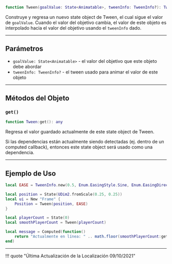 ```Lua
function Tween(goalValue: State<Animatable>, tweenInfo: TweenInfo?): Tween
```

Construye y regresa un nuevo state object de Tween, el cual sigue el valor de 
`goalValue`. Cuando el valor del objetivo cambia, el valor de este objeto es 
interpolado hacia el valor del objetivo usando el `tweenInfo` dado.

-----

## Parámetros

- `goalValue: State<Animatable>` - el valor del objetivo que este objeto debe abordar
- `tweenInfo: TweenInfo?` - el tween usado para animar el valor de este objeto

-----

## Métodos del Objeto

### `get()`

```Lua
function Tween:get(): any
```
Regresa el valor guardado actualmente de este state object de Tween.

Si las dependencias están actualmente siendo detectadas (ej. dentro de un computed 
callback), entonces este state object será usado como una dependencia.

-----

## Ejemplo de Uso

```Lua
local EASE = TweenInfo.new(0.5, Enum.EasingStyle.Sine, Enum.EasingDirection.InOut)

local position = State(UDim2.fromScale(0.25, 0.25))
local ui = New "Frame" {
	Position = Tween(position, EASE)
}
```

```Lua
local playerCount = State(0)
local smoothPlayerCount = Tween(playerCount)

local message = Computed(function()
	return "Actualmente en línea: " .. math.floor(smoothPlayerCount:get())
end)
```

-----

!!! quote "Última Actualización de la Localización 09/10/2021"
